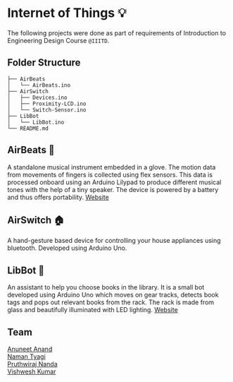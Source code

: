 # Internet of Things :bulb:

The following projects were done as part of requirements of Introduction to Engineering Design Course `@IIITD`.

## Folder Structure  

```
├── AirBeats
│   └── AirBeats.ino
├── AirSwitch
│   ├── Devices.ino
│   ├── Proximity-LCD.ino
│   └── Switch-Sensor.ino
├── LibBot
│   └── LibBot.ino
└── README.md
```

## AirBeats :musical_note:
A standalone musical instrument embedded in a glove. The motion data from movements of fingers is collected using flex sensors. This data is processed onboard using an Arduino Lilypad to produce different musical tones with the help of a tiny speaker. The device is powered by a battery and thus offers portability. [Website](https://igeeksrock.wixsite.com/project3)

## AirSwitch :house:
A hand-gesture based device for controlling your house appliances using bluetooth. Developed using Arduino Uno.

## LibBot :robot:
An assistant to help you choose books in the library. It is a small bot developed using Arduino Uno which moves on gear tracks, detects book tags and pops out relevant books from the rack. The rack is made from glass and beautifully illuminated with LED lighting. [Website](https://kumarvishwesh593.wixsite.com/igeeksv2)

## Team

[Anuneet Anand](https://github.com/anuneetanand)  
[Naman Tyagi](https://github.com/naman18055)  
[Pruthwiraj Nanda](https://github.com/pruthwi07)   
[Vishwesh Kumar](https://github.com/vishwesh-D-kumar)  
